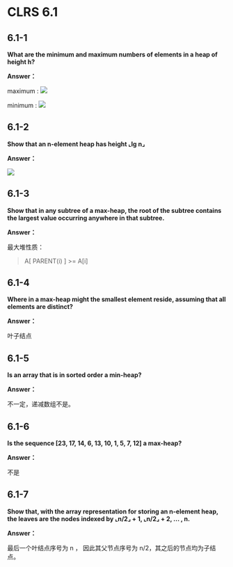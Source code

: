 # CLRS 6.1

## 6.1-1
**What are the minimum and maximum numbers of elements in a heap of height h?**

**Answer：**

maximum :
![](http://latex.codecogs.com/gif.latex?2^{h+1}%20-%201)

minimum :
![](http://latex.codecogs.com/gif.latex?2^h)


## 6.1-2

**Show that an n-element heap has height ⌞lg n⌟**

**Answer：**

![](http://latex.codecogs.com/gif.latex?2^{h%20+1}-1\ge%20x\ge2^h=%3E%20lgx%20\ge%20h%20\ge%20lg\(x+1\)-1)

## 6.1-3

**Show that in any subtree of a max-heap, the root of the subtree contains the largest value occurring anywhere in that subtree.**

**Answer：**

最大堆性质：
> A[ PARENT(i) ] >= A[i]

## 6.1-4

**Where in a max-heap might the smallest element reside, assuming that all elements are distinct?**

**Answer：**

叶子结点

## 6.1-5

**Is an array that is in sorted order a min-heap?**

**Answer：**

不一定，递减数组不是。

## 6.1-6

**Is the sequence [23, 17, 14, 6, 13, 10, 1, 5, 7, 12] a max-heap?**

**Answer：**

不是

## 6.1-7

**Show that, with the array representation for storing an n-element heap, the leaves are the nodes indexed by ⌞n/2⌟ + 1, ⌞n/2⌟ + 2, ... , n.**

**Answer：**

最后一个叶结点序号为 n ， 因此其父节点序号为 n/2，其之后的节点均为子结点。

